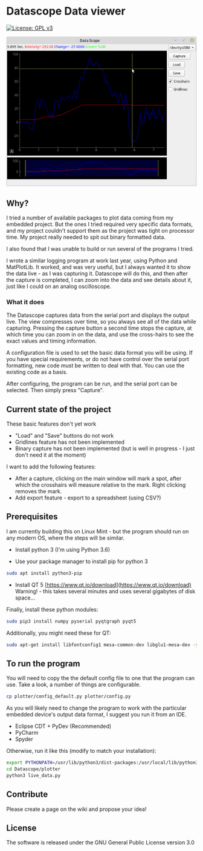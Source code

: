 # Datascope Data viewer

[![License: GPL v3](https://img.shields.io/badge/License-GPLv3-blue.svg)](https://www.gnu.org/licenses/gpl-3.0)

![](images/screenshot-captured.png)

## Why?
I tried a number of available packages to plot data coming from my embedded project. But the ones I tried required very specific data formats, 
and my project couldn't support them as the project was tight on processor time. My project really needed to spit out binary formatted
data. 

I also found that I was unable to build or run several of the programs I tried.

I wrote a similar logging program at work last year, using Python and MatPlotLib. It worked, and was very useful, but I always wanted it 
to show the data live - as I was capturing it. Datascope will do this, and then after the capture is completed, I can zoom into the data
and see details about it, just like I could on an analog oscilloscope.

### What it does

The Datascope captures data from the serial port and displays the output live. The view compresses over time, so you always see all of the data while capturing.
Pressing the capture button a second time stops the capture, at which time you can zoom in on the data, and use the cross-hairs to see the exact values 
and timing information.

A configuration file is used to set the basic data format you will be using. If you have special requirements, or do not have control over the serial port formatting, 
new code must be written to deal with that. You can use the existing code as a basis.

After configuring, the program can be run, and the serial port can be selected. Then simply press "Capture".

## Current state of the project

These basic features don't yet work

 - "Load" and "Save" buttons do not work
 - Gridlines feature has not been implemented
 - Binary capture has not been implemented (but is well in progress - I just don't need it at the moment)
 
I want to add the following features:

 - After a capture, clicking on the main window will mark a spot, after which the crosshairs will measure relative to the mark. Right clicking removes the mark.
 - Add export feature - export to a spreadsheet (using CSV?)
   
## Prerequisites

I am currently building this on Linux Mint -  but the program should run on any modern OS, where the steps will be similar.

 - Install python 3 (I'm using Python 3.6)

 - Use your package manager to install pip for python 3

```bash
sudo apt install python3-pip
```

 - Install QT 5 [https://www.qt.io/download](https://www.qt.io/download)   Warning! - this takes several minutes and uses several gigabytes of disk space...

Finally, install these python modules:

```bash
sudo pip3 install numpy pyserial pyqtgraph pyqt5
```

Additionally, you might need these for QT:

```bash
sudo apt-get install libfontconfig1 mesa-common-dev libglu1-mesa-dev -y
```

## To run the program

You will need to copy the the default config file to one that the program can use. Take a look, a number of things are configurable.
 
```bash
cp plotter/config_default.py plotter/config.py
```

As you will likely need to change the program to work with the particular embedded device's output data format, I suggest you run it from an IDE.
- Eclipse CDT + PyDev (Recommended)
- PyCharm
- Spyder

Otherwise, run it like this (modify to match your installation):

```bash
export PYTHONPATH=/usr/lib/python3/dist-packages:/usr/local/lib/python3.6/dist-packages:/usr/lib/python3.6/lib-dynload:/usr/lib/python3.6
cd Datascope/plotter
python3 live_data.py
```

## Contribute

Please create a page on the wiki and propose your idea!

## License

The software is released under the GNU General Public License version 3.0
